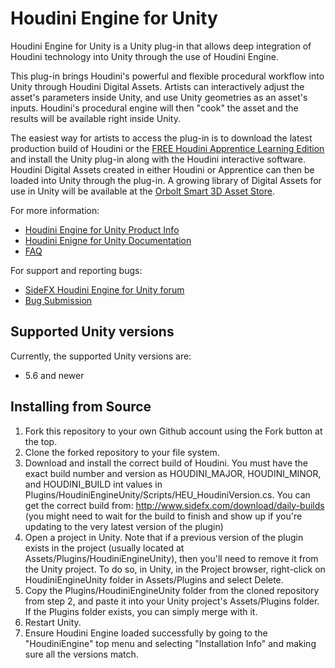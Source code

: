 # Houdini Engine for Unity
Houdini Engine for Unity is a Unity plug-in that allows deep integration of
Houdini technology into Unity through the use of Houdini Engine.

This plug-in brings Houdini's powerful and flexible procedural workflow into
Unity through Houdini Digital Assets. Artists can interactively adjust the
asset's parameters inside Unity, and use Unity geometries as an asset's inputs.
Houdini's procedural engine will then "cook" the asset and the results will be
available right inside Unity.

The easiest way for artists to access the plug-in is to download the latest
production build of Houdini or the [FREE Houdini Apprentice Learning
Edition](https://www.sidefx.com/products/houdini-apprentice/)
and install the Unity plug-in along with the Houdini interactive software.
Houdini Digital Assets created in either Houdini or Apprentice can then be
loaded into Unity through the plug-in. A growing library of Digital Assets for
use in Unity will be available at the [Orbolt Smart 3D Asset
Store](http://www.orbolt.com/unity).

For more information:

* [Houdini Engine for Unity Product Info](https://www.sidefx.com/products/houdini-engine/unity-plug-in/)
* [Houdini Enigne for Unity Documentation](https://www.sidefx.com/docs/unity/index.html)
* [FAQ](https://www.sidefx.com/faq/houdini-engine-faq/)

For support and reporting bugs:

* [SideFX Houdini Engine for Unity forum](https://www.sidefx.com/forum/50/)
* [Bug Submission](https://www.sidefx.com/bugs/submit/)

## Supported Unity versions
Currently, the supported Unity versions are:

* 5.6 and newer

## Installing from Source
1. Fork this repository to your own Github account using the Fork button at the top.
1. Clone the forked repository to your file system.
1. Download and install the correct build of Houdini. You must have the exact build number and version as HOUDINI_MAJOR, HOUDINI_MINOR, and HOUDINI_BUILD int values in Plugins/HoudiniEngineUnity/Scripts/HEU_HoudiniVersion.cs. You can get the correct build from: http://www.sidefx.com/download/daily-builds (you might need to wait for the build to finish and show up if you're updating to the very latest version of the plugin)
1. Open a project in Unity. Note that if a previous version of the plugin exists in the project (usually located at Assets/Plugins/HoudiniEngineUnity), then you'll need to remove it from the Unity project. To do so, in Unity, in the Project browser, right-click on HoudiniEngineUnity folder in Assets/Plugins and select Delete.
1. Copy the Plugins/HoudiniEngineUnity folder from the cloned repository from step 2, and paste it into your Unity project's Assets/Plugins folder. If the Plugins folder exists, you can simply merge with it.
1. Restart Unity.
1. Ensure Houdini Engine loaded successfully by going to the "HoudiniEngine" top menu and selecting "Installation Info" and making sure all the versions match.
